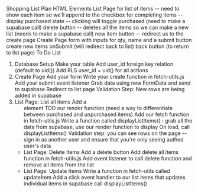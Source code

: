 Shopping List Plan
HTML Elements
List Page
for list of items -- need to show each item so we'll append
to the
checkbox for completing items -- display purchased state -- clicking will toggle purchased (need to make a supabase call)
delete button -- deletes all the items so we can make a new list (needs to make a supabase call)
new item button -- redirect us to the create page
Create Page
form with inputs for qty, name and a submit button
create new items onSubmit (will redirect back to list)
back button (to return to list page)
To Do List
1. Database Setup
Make your table
Add user_id foreign key relation (default to uid())
Add RLS user_id = uid() for all actions
2. Create Page
Add your form
Write your create function in fetch-utils.js
Add your submit event listener
Grab data using new FormData and send to supabase
Redirect to list page Validation Step: New rows are being added in supabase
3. List Page: List all items
Add a <ul> element
TDD our render function (need a way to differentiate between purchased and unpurchased items)
Add our fetch function in fetch-utils.js
Write a function called displayListItems() : grab all the data from supabase, use our render function to display
On load, call displayListItems() Validation step: you can see rows on the page -- sign in as another user and ensure that you're only seeing authed user's data
4. List Page: Delete Items
Add a delete button
Add delete all items function in fetch-utils.js
Add event listener to call delete function and remove all items from the list
5. List Page: Update Items
Write a function in fetch-utils called updateItem
Add a click event handler to our list items that updates individual items in supabase
call displayListItems()


